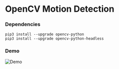# OpenCV Motion Detection

### Dependencies

```
pip3 install --upgrade opencv-python
pip3 install --upgrade opencv-python-headless
```


### Demo
![Demo](demo.gif)
